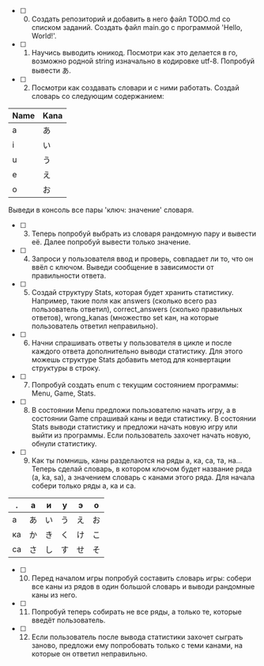 - [ ] 0. Создать репозиторий и добавить в него файл TODO.md со списком заданий. Создать файл main.go с программой 'Hello, World!'.
- [ ] 1. Научись выводить юникод. Посмотри как это делается в го, возможно родной string изначально в кодировке utf-8. Попробуй вывести あ.

- [ ] 2. Посмотри как создавать словари и с ними работать. Создай словарь со следующим содержанием:

|Name|Kana|
|----|----|
|a|あ|
|i|い|
|u|う|
|e|え|
|o|お|

Выведи в консоль все пары 'ключ: значение' словаря.

- [ ] 3. Теперь попробуй выбрать из словаря рандомную пару и вывести её. Далее попробуй вывести только значение.

- [ ] 4. Запроси у пользователя ввод и проверь, совпадает ли то, что он ввёл с ключом. Выведи сообщение в зависимости от правильности ответа.

- [ ] 5. Создай структуру Stats, которая будет хранить статистику. Например, такие поля как answers (сколько всего раз пользователь ответил), correct_answers (сколько правильных ответов), wrong_kanas (множество set кан, на которые пользователь ответил неправильно).

- [ ] 6. Начни спрашивать ответы у пользователя в цикле и после каждого ответа дополнительно выводи статистику. Для этого можешь структуре Stats добавить метод для конвертации структуры в строку.

- [ ] 7. Попробуй создать enum с текущим состоянием программы: Menu, Game, Stats.

- [ ] 8. В состоянии Menu предложи пользователю начать игру, а в состоянии Game спрашивай каны и веди статистику. В состоянии Stats выводи статистику и предложи начать новую игру или выйти из программы. Если пользователь захочет начать новую, обнули статистику.

- [ ] 9. Как ты помнишь, каны разделаются на ряды а, ка, са, та, на... Теперь сделай словарь, в котором ключом будет название ряда (a, ka, sa), а значением словарь с канами этого ряда. Для начала собери только ряды а, ка и са.

|.|а|и|у|э|о|
|----|----|----|----|----|----|
|а|あ|い|う|え|お|
|ка|か|き|く|け|こ|
|са|さ|し|す|せ|そ|

- [ ] 10. Перед началом игры попробуй составить словарь игры: собери все каны из рядов в один большой словарь и выводи рандомные каны из него.

- [ ] 11. Попробуй теперь собирать не все ряды, а только те, которые введёт пользователь.

- [ ] 12. Если пользователь после вывода статистики захочет сыграть заново, предложи ему попробовать только с теми канами, на которые он ответил неправильно.
